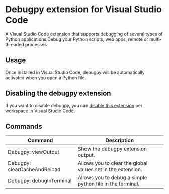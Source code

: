 # Debugpy extension for Visual Studio Code

A Visual Studio Code extension that supports debugging of several types of Python applications.Debug your Python scripts, web apps, remote or multi-threaded processes 

## Usage

Once installed in Visual Studio Code, debugpy will be automatically activated when you open a Python file.

## Disabling the debugpy extension
If you want to disable debugpy, you can [disable this extension](https://code.visualstudio.com/docs/editor/extension-marketplace#_disable-an-extension) per workspace in Visual Studio Code.

## Commands

| Command                | Description                       |
| ---------------------- | --------------------------------- |
| Debugpy: viewOutput | Show the debugpy extension output. |
| Debugpy: clearCacheAndReload | Allows you to clear the global values set in the extension. |
| Debugpy: debugInTerminal | Allows you to debug a simple python file in the terminal. |

